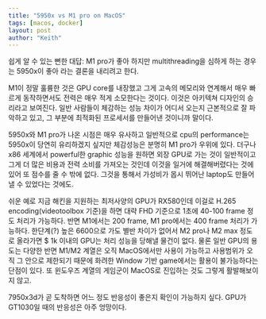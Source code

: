 ```yaml
---
title: "5950x vs M1 pro on MacOS"
tags: [macos, docker]
layout: post
author: "Keith"
---
```


쉽게 알 수 있는 뻔한 대답: M1 pro가 좋아 하지만 multithreading을 심하게 하는 경우는 5950x이 좋아 라는 결론을 내리려고 한다.

M1이 정말 훌륭한 것은 GPU core를 내장했고 그게 고속의 메모리와 연계해서 매우 빠르게 동작하면서도 전력은 매우 적게 소모한다는 것이다.
이것은 아키텍쳐 디자인의 승리라고 보여진다. 일반 사람들이 체감하는 성능 차이가 어디서 오는지 근본적으로 잘 파악하고 있고, 그 부분에 최적화된 프로세서를 만들어낸 것이니까 말이다. 

5950x와 M1 pro가 나온 시점은 매우 유사하고 일반적으로 cpu의 performance는 5950x이 당연히 유리하겠지 싶지만 체감성능은 분명히 M1 pro가 우위에 있다. 더구나 x86 세계에서 powerful한 graphic 성능을 원하면 외장 GPU로 가는 것이 일반적이고 그게 더 많은 비용과 전력 소비를 가져오는 것인데 이것을 일거에 해결해버렸다는 것에 있어 또 점수를 줄 수 밖에 없다. 그것을 통해서 가성비가 몹시 뛰어난 laptop도 만들어낼 수 있었다는 것에도.

쉬운 예로 지금 해킨을 지원하는 최저사양의 GPU가 RX580인데 이걸로 H.265 encoding(videotoolbox 기준)을 하면 대략 FHD 기준으로 1초에 40-100 frame 정도 처리가 가능하다. 반면 M1에서는 200 frame, M1 pro에서는 400 frame 처리가 가능하다. 한단계(?) 높은 6600으로 가도 별반 차이가 없어서 M2 pro나 M2 max 정도로 올라가면 $ 1k 이내의 GPU는 처리 성능을 당해낼 물건이 없다. 물론 일반 GPU의 용도는 다양한 반면 M1/M2 계열은 오직 MacOS에서만 사용이 가능하고 사용범위가 오직 그 안으로 제한되기 때문에 화려한 Window 기반 game에서는 활용이 불가능하다는 단점이 있다. 또 윈도우즈 계열의 게임군이 MacOS로 진입하는 것도 그렇게 활발해보이지 않고.

7950x3d가 곧 도착하면 어느 정도 반응성이 좋은지 확인이 가능하지 싶다. GPU가 GT1030일 때의 반응성은 아주 엉망이다.